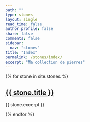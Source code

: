 ```yaml
---
path: ""
type: stones
layout: single
read_time: false
author_profile: false
share: false
comments: false
sidebar:
  nav: "stones"
title: "Index"
permalink: /stones/index/
excerpt: "Ma collection de pierres"
---
```


{% for stone in site.stones %}
  <h2><a href="{{ stone.url }}">{{ stone.title }}</a></h2>
  <p>{{ stone.excerpt }}</p>
{% endfor %}

